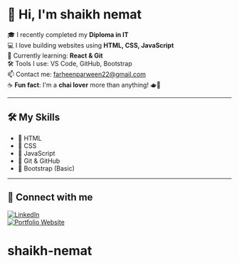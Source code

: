 # 👋 Hi, I'm shaikh nemat

🎓 I recently completed my **Diploma in IT**  
💻 I love building websites using **HTML, CSS, JavaScript**  
🌱 Currently learning: **React & Git**  
🛠️ Tools I use: VS Code, GitHub, Bootstrap  
📫 Contact me: farheenparween22@gmail.com  
☕ **Fun fact**: I'm a **chai lover** more than anything! 🫖💛

---

## 🛠️ My Skills
- 🔹 HTML  
- 🔹 CSS  
- 🔹 JavaScript  
- 🔹 Git & GitHub  
- 🔹 Bootstrap (Basic)

---

## 🔗 Connect with me
[![LinkedIn](https://img.shields.io/badge/LinkedIn-blue?style=for-the-badge&logo=linkedin)](https://linkedin.com/in/your-profile)  
[![Portfolio Website](https://img.shields.io/badge/Portfolio-Visit-green?style=for-the-badge&logo=google-chrome)](https://your-portfolio-link.com)
# shaikh-nemat
